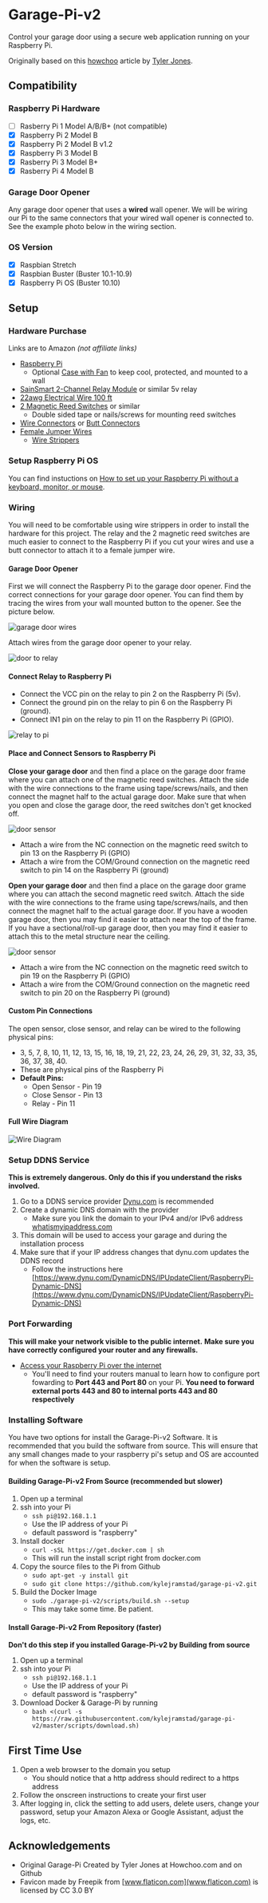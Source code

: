 # Garage-Pi-v2

Control your garage door using a secure web application running on your Raspberry Pi.

Originally based on this [howchoo](https://howchoo.com/g/yznmzmuxywu/how-to-control-your-garage-door-from-your-phone-using-a-raspberry-pi) article by [Tyler Jones](https://github.com/josephtyler).

## Compatibility
### Raspberry Pi Hardware
- [ ] Rasberry Pi 1 Model A/B/B+ (not compatible)
- [x] Raspberry Pi 2 Model B 
- [x] Raspberry Pi  2 Model B v1.2 
- [x] Raspberry Pi 3 Model B
- [x] Rasberry Pi 3 Model B+
- [x] Rasberry Pi 4 Model B

### Garage Door Opener
Any garage door opener that uses a **wired** wall opener. We will be wiring our Pi to the same connectors that your wired wall opener is connected to. See the example photo below in the wiring section.

### OS Version
- [x] Raspbian Stretch
- [x] Raspbian Buster (Buster 10.1-10.9)
- [x] Raspberry Pi OS (Buster 10.10)

## Setup

### Hardware Purchase
Links are to Amazon *(not affiliate links)*
* [Raspberry Pi](https://www.raspberrypi.org/products/)
   * Optional [Case with Fan](https://www.amazon.com/gp/product/B07Y2F8X5T) to keep cool, protected, and mounted to a wall
* [SainSmart 2-Channel Relay Module](https://www.amazon.com/SainSmart-101-70-100-2-Channel-Relay-Module/dp/B0057OC6D8) or similar 5v relay
* [22awg Electrical Wire 100 ft](https://www.amazon.com/Electrical-Extension-Strips-Single-Colour/dp/B0793N3WZZ)
* [2 Magnetic Reed Switches](https://www.amazon.com/Magnetic-Switch-Normally-Closed-Security/dp/B0735BP1K4) or similar
   * Double sided tape or nails/screws for mounting reed switches
* [Wire Connectors](https://www.amazon.com/Tyumen-Connectors-Universal-Terminals-Wire-Stripping/dp/B07F3HVQ2Y) or [Butt Connectors](https://www.amazon.com/AIRIC-Waterproof-Connectors-Automotive-Electrical/dp/B06XCQ7P8R)
* [Female Jumper Wires](https://www.amazon.com/Elegoo-EL-CP-004-Multicolored-Breadboard-arduino/dp/B01EV70C78)
   * [Wire Strippers](https://www.amazon.com/VISE-GRIP-Stripping-Cutter-8-Inch-2078309/dp/B000JNNWQ2) 

### Setup Raspberry Pi OS
You can find instuctions on [How to set up your Raspberry Pi without a keyboard, monitor, or mouse](https://desertbot.io/blog/headless-raspberry-pi-3-bplus-ssh-wifi-setup).

### Wiring
You will need to be comfortable using wire strippers in order to install the hardware for this project. The relay and the 2 magnetic reed switches are much easier to connect to the Raspberry Pi if you cut your wires and use a butt connector to attach it to a female jumper wire.

#### Garage Door Opener
First we will connect the Raspberry Pi to the garage door opener. Find the correct connections for your garage door opener. You can find them by tracing the wires from your wall mounted button to the opener. See the picture below.

![garage door wires](https://raw.githubusercontent.com/kylejramstad/garage-pi-v2/master/assets/readme_pictures/garage-door-opener.jpg)

Attach wires from the garage door opener to your relay.

![door to relay](https://raw.githubusercontent.com/kylejramstad/garage-pi-v2/master/assets/readme_pictures/Open%20Relay.png)

#### Connect Relay to Raspberry Pi

- Connect the VCC pin on the relay to pin 2 on the Raspberry Pi (5v).
- Connect the ground pin on the relay to pin 6 on the Raspberry Pi (ground).
- Connect IN1 pin on the relay to pin 11 on the Raspberry Pi (GPIO).

![relay to pi](https://raw.githubusercontent.com/kylejramstad/garage-pi-v2/master/assets/readme_pictures/relay%20pi.png)

#### Place and Connect Sensors to Raspberry Pi

**Close your garage door** and then find a place on the garage door frame where you can attach one of the magnetic reed switches. Attach the side with the wire connections to the frame using tape/screws/nails, and then connect the magnet half to the actual garage door. Make sure that when you open and close the garage door, the reed switches don't get knocked off.

![door sensor](https://raw.githubusercontent.com/kylejramstad/garage-pi-v2/master/assets/readme_pictures/close.jpg)

- Attach a wire from the NC connection on the magnetic reed switch to pin 13 on the Raspberry Pi (GPIO)
- Attach a wire from the COM/Ground connection on the magnetic reed switch to pin 14 on the Raspberry Pi (ground)

**Open your garage door** and then find a place on the garage door grame where you can attach the second magnetic reed switch. Attach the side with the wire connections to the frame using tape/screws/nails, and then connect the magnet half to the actual garage door. If you have a wooden garage door, then you may find it easier to attach near the top of the frame. If you have a sectional/roll-up garage door, then you may find it easier to attach this to the metal structure near the ceiling.

![door sensor](https://raw.githubusercontent.com/kylejramstad/garage-pi-v2/master/assets/readme_pictures/open.jpg)

- Attach a wire from the NC connection on the magnetic reed switch to pin 19 on the Raspberry Pi (GPIO)
- Attach a wire from the COM/Ground connection on the magnetic reed switch to pin 20 on the Raspberry Pi (ground)

#### Custom Pin Connections
The open sensor, close sensor, and relay can be wired to the following physical pins:
 - 3, 5, 7, 8, 10, 11, 12, 13, 15, 16, 18, 19, 21, 22, 23, 24, 26, 29, 31, 32, 33, 35, 36, 37, 38, 40.
 - These are physical pins of the Raspberry Pi
 - **Default Pins:**
   - Open Sensor - Pin 19
   - Close Sensor - Pin 13
   - Relay - Pin 11

#### Full Wire Diagram
![Wire Diagram](https://raw.githubusercontent.com/kylejramstad/garage-pi-v2/master/assets/readme_pictures/Diagram.png)

### Setup DDNS Service
**This is extremely dangerous. Only do this if you understand the risks involved.**
1. Go to a DDNS service provider [Dynu.com](https://www.dynu.com) is recommended
1. Create a dynamic DNS domain with the provider
   - Make sure you link the domain to your IPv4 and/or IPv6 address [whatismyipaddress.com](https://whatismyipaddress.com/)
1. This domain will be used to access your garage and during the installation process
1. Make sure that if your IP address changes that dynu.com updates the DDNS record
   - Follow the instructions here [https://www.dynu.com/DynamicDNS/IPUpdateClient/RaspberryPi-Dynamic-DNS](https://www.dynu.com/DynamicDNS/IPUpdateClient/RaspberryPi-Dynamic-DNS)

### Port Forwarding
**This will make your network visible to the public internet.**
**Make sure you have correctly configured your router and any firewalls.**
- [Access your Raspberry Pi over the internet](https://www.raspberrypi.org/documentation/remote-access/access-over-Internet/README.md)
  - You'll need to find your routers manual to learn how to configure port fowarding to **Port 443 and Port 80** on your Pi.
**You need to forward external ports 443 and 80 to internal ports 443 and 80 respectively**

### Installing Software
You have two options for install the Garage-Pi-v2 Software. It is recommended that you build the software from source. This will ensure that any small changes made to your raspberry pi's setup and OS are accounted for when the software is setup.

#### Building Garage-Pi-v2 From Source (recommended but slower)
1. Open up a terminal
1. ssh into your Pi
   - ```ssh pi@192.168.1.1```
   - Use the IP address of your Pi
   - default password is "raspberry"
1. Install docker
   - ```curl -sSL https://get.docker.com | sh```
   - This will run the install script right from docker.com
1. Copy the source files to the Pi from Github
   - ```sudo apt-get -y install git```
   - ```sudo git clone https://github.com/kylejramstad/garage-pi-v2.git```
1. Build the Docker Image
   - ```sudo ./garage-pi-v2/scripts/build.sh --setup```
   - This may take some time. Be patient.

#### Install Garage-Pi-v2 From Repository (faster)
**Don't do this step if you installed Garage-Pi-v2 by Building from source**
1. Open up a terminal
1. ssh into your Pi
   - ```ssh pi@192.168.1.1```
   - Use the IP address of your Pi
   - default password is "raspberry"
1. Download Docker & Garage-Pi by running
   - ```bash <(curl -s https://raw.githubusercontent.com/kylejramstad/garage-pi-v2/master/scripts/download.sh)```
   
## First Time Use
1. Open a web browser to the domain you setup
   - You should notice that a http address should redirect to a https address
1. Follow the onscreen instructions to create your first user
1. After logging in, click the setting to add users, delete users, change your password, setup your Amazon Alexa or Google Assistant, adjust the logs, etc.

## Acknowledgements
* Original Garage-Pi Created by Tyler Jones at Howchoo.com and on Github
* Favicon made by Freepik from [www.flaticon.com](www.flaticon.com) is licensed by CC 3.0 BY
